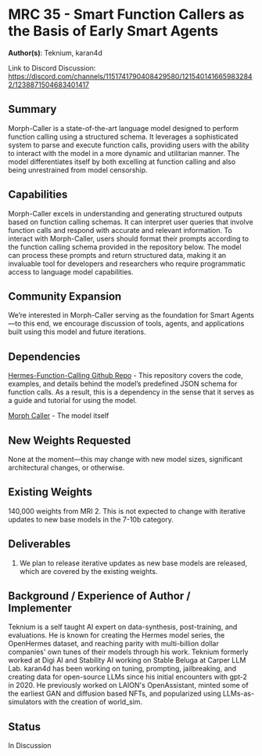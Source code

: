# MRC 35 - Smart Function Callers as the Basis of Early Smart Agents

**Author(s)**: Teknium, karan4d

Link to Discord Discussion: https://discord.com/channels/1151741790408429580/1215401416659832842/1238871504683401417


## Summary

Morph-Caller is a state-of-the-art language model designed to perform function calling using a structured schema. It leverages a sophisticated system to parse and execute function calls, providing users with the ability to interact with the model in a more dynamic and utilitarian manner. The model differentiates itself by both excelling at function calling and also being unrestrained from model censorship.

## Capabilities
Morph-Caller excels in understanding and generating structured outputs based on function calling schemas. It can interpret user queries that involve function calls and respond with accurate and relevant information.
To interact with Morph-Caller, users should format their prompts according to the function calling schema provided in the repository below. The model can process these prompts and return structured data, making it an invaluable tool for developers and researchers who require programmatic access to language model capabilities.

## Community Expansion
We’re interested in Morph-Caller serving as the foundation for Smart Agents—to this end, we encourage discussion of tools, agents, and applications built using this model and future iterations.

## Dependencies 
[Hermes-Function-Calling Github Repo](https://github.com/NousResearch/Hermes-Function-Calling) - This repository covers the code, examples, and details behind the model’s predefined JSON schema for function calls. As a result, this is a dependency in the sense that it serves as a guide and tutorial for using the model.

[Morph Caller](https://huggingface.co/Morpheus-Function-Calling/Morph-Caller) - The model itself

## New Weights Requested 
None at the moment—this may change with new model sizes, significant architectural changes, or otherwise. 

## Existing Weights
140,000 weights from MRI 2. This is not expected to change with iterative updates to new base models in the 7-10b category.

## Deliverables 
1) We plan to release iterative updates as new base models are released, which are covered by the existing weights.


## Background / Experience of Author / Implementer 
Teknium is a self taught AI expert on data-synthesis, post-training, and evaluations. He is known for creating the Hermes model series, the OpenHermes dataset, and reaching parity with multi-billion dollar companies' own tunes of their models through his work. Teknium formerly worked at Digi AI and Stability AI working on Stable Beluga at Carper LLM Lab. karan4d has been working on tuning, prompting, jailbreaking, and creating data for open-source LLMs since his initial encounters with gpt-2 in 2020. He previously worked on LAION's OpenAssistant, minted some of the earliest GAN and diffusion based NFTs, and popularized using LLMs-as-simulators with the creation of world_sim.

## Status
In Discussion
